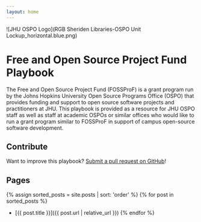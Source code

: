```yaml
---
layout: home
---
```

![JHU OSPO Logo](RGB Sheriden Libraries-OSPO Unit Lockup_horizontal.blue.png)
# Free and Open Source Project Fund Playbook
The Free and Open Source Project Fund (FOSSProF) is a grant program run by the Johns Hopkins University Open Source Programs Office (OSPO) that provides funding and support to open source software projects and practitioners at JHU. 
This playbook is provided as a resource for JHU OSPO staff as well as staff at academic OSPOs or similar offices who would like to run a grant program similar to FOSSProF in support of campus open-source software development. 

## Contribute
Want to improve this playbook? [Submit a pull request on GitHub](https://github.com/JH-OSPO/FOSSPROF_Playbook)!

## Pages
{% assign sorted_posts = site.posts | sort: 'order' %}
{% for post in sorted_posts %}
* [{{ post.title }}]({{ post.url | relative_url }})
{% endfor %}
